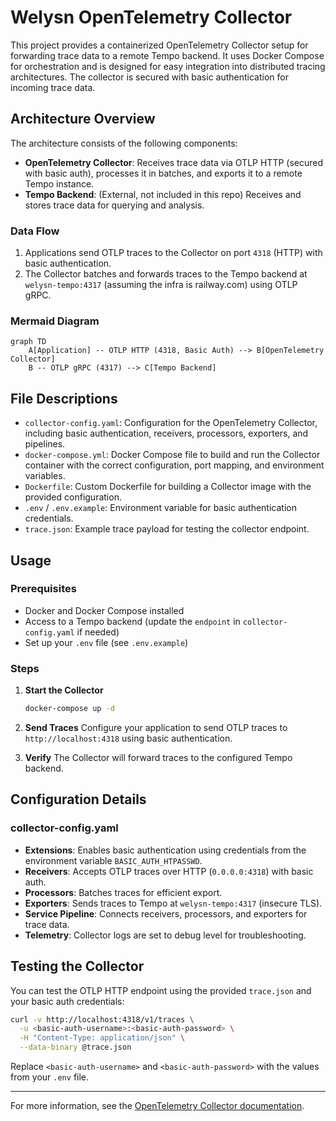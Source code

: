 # Welysn OpenTelemetry Collector

This project provides a containerized OpenTelemetry Collector setup for forwarding trace data to a remote Tempo backend. It uses Docker Compose for orchestration and is designed for easy integration into distributed tracing architectures. The collector is secured with basic authentication for incoming trace data.

## Architecture Overview

The architecture consists of the following components:

- **OpenTelemetry Collector**: Receives trace data via OTLP HTTP (secured with basic auth), processes it in batches, and exports it to a remote Tempo instance.
- **Tempo Backend**: (External, not included in this repo) Receives and stores trace data for querying and analysis.

### Data Flow

1. Applications send OTLP traces to the Collector on port `4318` (HTTP) with basic authentication.
2. The Collector batches and forwards traces to the Tempo backend at `welysn-tempo:4317` (assuming the infra is railway.com) using OTLP gRPC.

### Mermaid Diagram

```mermaid
graph TD
    A[Application] -- OTLP HTTP (4318, Basic Auth) --> B[OpenTelemetry Collector]
    B -- OTLP gRPC (4317) --> C[Tempo Backend]
```

## File Descriptions

- `collector-config.yaml`: Configuration for the OpenTelemetry Collector, including basic authentication, receivers, processors, exporters, and pipelines.
- `docker-compose.yml`: Docker Compose file to build and run the Collector container with the correct configuration, port mapping, and environment variables.
- `Dockerfile`: Custom Dockerfile for building a Collector image with the provided configuration.
- `.env` / `.env.example`: Environment variable for basic authentication credentials.
- `trace.json`: Example trace payload for testing the collector endpoint.

## Usage

### Prerequisites
- Docker and Docker Compose installed
- Access to a Tempo backend (update the `endpoint` in `collector-config.yaml` if needed)
- Set up your `.env` file (see `.env.example`)

### Steps

1. **Start the Collector**
   ```sh
   docker-compose up -d
   ```

2. **Send Traces**
   Configure your application to send OTLP traces to `http://localhost:4318` using basic authentication.

3. **Verify**
   The Collector will forward traces to the configured Tempo backend.

## Configuration Details

### collector-config.yaml
- **Extensions**: Enables basic authentication using credentials from the environment variable `BASIC_AUTH_HTPASSWD`.
- **Receivers**: Accepts OTLP traces over HTTP (`0.0.0.0:4318`) with basic auth.
- **Processors**: Batches traces for efficient export.
- **Exporters**: Sends traces to Tempo at `welysn-tempo:4317` (insecure TLS).
- **Service Pipeline**: Connects receivers, processors, and exporters for trace data.
- **Telemetry**: Collector logs are set to debug level for troubleshooting.

## Testing the Collector

You can test the OTLP HTTP endpoint using the provided `trace.json` and your basic auth credentials:

```sh
curl -v http://localhost:4318/v1/traces \
  -u <basic-auth-username>:<basic-auth-password> \
  -H "Content-Type: application/json" \
  --data-binary @trace.json
```

Replace `<basic-auth-username>` and `<basic-auth-password>` with the values from your `.env` file.

---

For more information, see the [OpenTelemetry Collector documentation](https://opentelemetry.io/docs/collector/).

